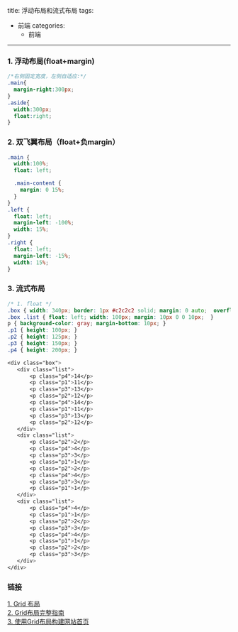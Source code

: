 title: 浮动布局和流式布局
tags:
  - 前端
categories:
	- 前端
---
### 1. 浮动布局(float+margin)
```css
/*右侧固定宽度，左侧自适应:*/
.main{
  margin-right:300px;
}
.aside{
  width:300px;
  float:right;
}
```
### 2. 双飞翼布局（float+负margin）

```css
.main {
  width:100%;
  float: left;

  .main-content {
    margin: 0 15%;
  }
}
.left {
  float: left;
  margin-left: -100%;
  width: 15%;
}
.right {
  float: left;
  margin-left: -15%;
  width: 15%;
}
```
### 3. 流式布局

```CSS
/* 1. float */
.box { width: 340px; border: 1px #c2c2c2 solid; margin: 0 auto;  overflow: hidden; }
.box .list { float: left; width: 100px; margin: 10px 0 0 10px;  }
p { background-color: gray; margin-bottom: 10px; }
.p1 { height: 100px; }
.p2 { height: 125px; }
.p3 { height: 150px; }
.p4 { height: 200px; }

<div class="box">
   <div class="list">
       <p class="p4">14</p>
       <p class="p1">11</p>
       <p class="p3">13</p>
       <p class="p2">12</p>
       <p class="p4">14</p>
       <p class="p1">11</p>
       <p class="p3">13</p>
       <p class="p2">12</p>
   </div>
   <div class="list">
       <p class="p2">2</p>
       <p class="p4">4</p>
       <p class="p3">3</p>
       <p class="p1">1</p>
       <p class="p2">2</p>
       <p class="p4">4</p>
       <p class="p3">3</p>
       <p class="p1">1</p>
   </div>
   <div class="list">
       <p class="p4">4</p>
       <p class="p1">1</p>
       <p class="p2">2</p>
       <p class="p3">3</p>
       <p class="p4">4</p>
       <p class="p1">1</p>
       <p class="p2">2</p>
       <p class="p3">3</p>
   </div>
</div>
```
### 链接
[1. Grid 布局](https://www.cnblogs.com/wangzhichao/p/7987346.html)  
[2. Grid布局完整指南](https://segmentfault.com/a/1190000012889793)  
[3. 使用Grid布局构建网站首页](https://segmentfault.com/a/1190000012936177)
